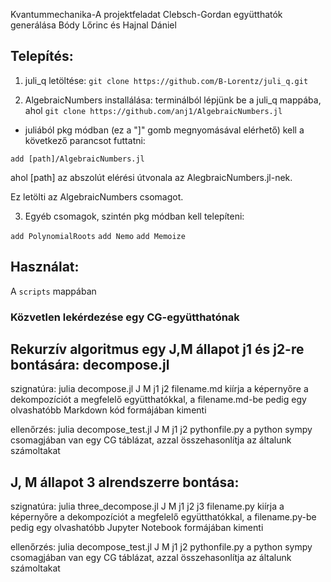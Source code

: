 Kvantummechanika-A projektfeladat
Clebsch-Gordan együtthatók generálása
Bódy Lőrinc és Hajnal Dániel

## Telepítés:

1. juli_q letöltése: `git clone https://github.com/B-Lorentz/juli_q.git`

2. AlgebraicNumbers installálása: terminálból lépjünk be a juli_q mappába, ahol `git clone https://github.com/anj1/AlgebraicNumbers.jl`

* juliából pkg módban (ez a "]" gomb megnyomásával elérhető) kell a következő parancsot futtatni:

`add [path]/AlgebraicNumbers.jl`

ahol [path] az abszolút elérési útvonala az AlegbraicNumbers.jl-nek.

Ez letölti az AlgebraicNumbers csomagot.

3. Egyéb csomagok, szintén pkg módban kell telepíteni:

`add PolynomialRoots`
`add Nemo`
`add Memoize`

## Használat:

A `scripts` mappában

### Közvetlen lekérdezése egy CG-együtthatónak



## Rekurzív algoritmus egy J,M állapot j1 és j2-re bontására: decompose.jl

szignatúra: julia decompose.jl J M j1 j2 filename.md
kiírja a képernyőre a dekompozíciót a megfelelő együtthatókkal, a filename.md-be pedig egy olvashatóbb Markdown kód formájában kimenti

ellenőrzés: julia decompose_test.jl J M j1 j2 pythonfile.py
a python sympy csomagjában van egy CG táblázat, azzal összehasonlítja az általunk számoltakat

## J, M állapot 3 alrendszerre bontása:

szignatúra: julia three_decompose.jl J M j1 j2 j3 filename.py
kiírja a képernyőre a dekompozíciót a megfelelő együtthatókkal, a filename.py-be pedig egy olvashatóbb Jupyter Notebook formájában kimenti

ellenőrzés: julia decompose_test.jl J M j1 j2 pythonfile.py
a python sympy csomagjában van egy CG táblázat, azzal összehasonlítja az általunk számoltakat



